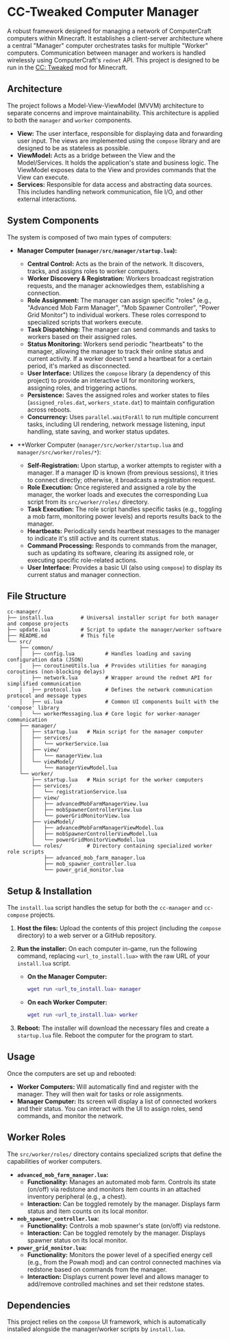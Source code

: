 # CC-Tweaked Computer Manager

A robust framework designed for managing a network of ComputerCraft computers within Minecraft. It establishes a client-server architecture where a central "Manager" computer orchestrates tasks for multiple "Worker" computers. Communication between manager and workers is handled wirelessly using ComputerCraft's `rednet` API. This project is designed to be run in the [CC: Tweaked](https://tweaked.cc/) mod for Minecraft.

## Architecture

The project follows a Model-View-ViewModel (MVVM) architecture to separate concerns and improve maintainability. This architecture is applied to both the `manager` and `worker` components.

*   **View:** The user interface, responsible for displaying data and forwarding user input. The views are implemented using the `compose` library and are designed to be as stateless as possible.
*   **ViewModel:** Acts as a bridge between the View and the Model/Services. It holds the application's state and business logic. The ViewModel exposes data to the View and provides commands that the View can execute.
*   **Services:** Responsible for data access and abstracting data sources. This includes handling network communication, file I/O, and other external interactions.

## System Components

The system is composed of two main types of computers:

*   **Manager Computer (`manager/src/manager/startup.lua`):**
    *   **Central Control:** Acts as the brain of the network. It discovers, tracks, and assigns roles to worker computers.
    *   **Worker Discovery & Registration:** Workers broadcast registration requests, and the manager acknowledges them, establishing a connection.
    *   **Role Assignment:** The manager can assign specific "roles" (e.g., "Advanced Mob Farm Manager", "Mob Spawner Controller", "Power Grid Monitor") to individual workers. These roles correspond to specialized scripts that workers execute.
    *   **Task Dispatching:** The manager can send commands and tasks to workers based on their assigned roles.
    *   **Status Monitoring:** Workers send periodic "heartbeats" to the manager, allowing the manager to track their online status and current activity. If a worker doesn't send a heartbeat for a certain period, it's marked as disconnected.
    *   **User Interface:** Utilizes the `compose` library (a dependency of this project) to provide an interactive UI for monitoring workers, assigning roles, and triggering actions.
    *   **Persistence:** Saves the assigned roles and worker states to files (`assigned_roles.dat`, `workers_state.dat`) to maintain configuration across reboots.
    *   **Concurrency:** Uses `parallel.waitForAll` to run multiple concurrent tasks, including UI rendering, network message listening, input handling, state saving, and worker status updates.

*   **Worker Computer (`manager/src/worker/startup.lua` and `manager/src/worker/roles/*`):
    *   **Self-Registration:** Upon startup, a worker attempts to register with a manager. If a manager ID is known (from previous sessions), it tries to connect directly; otherwise, it broadcasts a registration request.
    *   **Role Execution:** Once registered and assigned a role by the manager, the worker loads and executes the corresponding Lua script from its `src/worker/roles/` directory.
    *   **Task Execution:** The role script handles specific tasks (e.g., toggling a mob farm, monitoring power levels) and reports results back to the manager.
    *   **Heartbeats:** Periodically sends heartbeat messages to the manager to indicate it's still active and its current status.
    *   **Command Processing:** Responds to commands from the manager, such as updating its software, clearing its assigned role, or executing specific role-related actions.
    *   **User Interface:** Provides a basic UI (also using `compose`) to display its current status and manager connection.

## File Structure

```
cc-manager/
├── install.lua         # Universal installer script for both manager and compose projects
├── update.lua          # Script to update the manager/worker software
├── README.md           # This file
└── src/
    ├── common/
    │   ├── config.lua          # Handles loading and saving configuration data (JSON)
    │   ├── coroutineUtils.lua  # Provides utilities for managing coroutines (non-blocking delays)
    │   ├── network.lua         # Wrapper around the rednet API for simplified communication
    │   ├── protocol.lua        # Defines the network communication protocol and message types
    │   ├── ui.lua              # Common UI components built with the 'compose' library
    │   └── workerMessaging.lua # Core logic for worker-manager communication
    ├── manager/
    │   ├── startup.lua   # Main script for the manager computer
    │   ├── services/
    │   │   └── workerService.lua
    │   ├── view/
    │   │   └── managerView.lua
    │   └── viewModel/
    │       └── managerViewModel.lua
    └── worker/
        ├── startup.lua   # Main script for the worker computers
        ├── services/
        │   └── registrationService.lua
        ├── view/
        │   ├── advancedMobFarmManagerView.lua
        │   ├── mobSpawnerControllerView.lua
        │   └── powerGridMonitorView.lua
        ├── viewModel/
        │   ├── advancedMobFarmManagerViewModel.lua
        │   ├── mobSpawnerControllerViewModel.lua
        │   └── powerGridMonitorViewModel.lua
        └── roles/        # Directory containing specialized worker role scripts
            ├── advanced_mob_farm_manager.lua
            ├── mob_spawner_controller.lua
            └── power_grid_monitor.lua
```

## Setup & Installation

The `install.lua` script handles the setup for both the `cc-manager` and `cc-compose` projects.

1.  **Host the files:** Upload the contents of this project (including the `compose` directory) to a web server or a GitHub repository.
2.  **Run the installer:** On each computer in-game, run the following command, replacing `<url_to_install.lua>` with the raw URL of your `install.lua` script.

    *   **On the Manager Computer:**
        ```lua
        wget run <url_to_install.lua> manager
        ```

    *   **On each Worker Computer:**
        ```lua
        wget run <url_to_install.lua> worker
        ```

3.  **Reboot:** The installer will download the necessary files and create a `startup.lua` file. Reboot the computer for the program to start.

## Usage

Once the computers are set up and rebooted:

*   **Worker Computers:** Will automatically find and register with the manager. They will then wait for tasks or role assignments.
*   **Manager Computer:** Its screen will display a list of connected workers and their status. You can interact with the UI to assign roles, send commands, and monitor the network.

## Worker Roles

The `src/worker/roles/` directory contains specialized scripts that define the capabilities of worker computers.

*   **`advanced_mob_farm_manager.lua`:**
    *   **Functionality:** Manages an automated mob farm. Controls its state (on/off) via redstone and monitors item counts in an attached inventory peripheral (e.g., a chest).
    *   **Interaction:** Can be toggled remotely by the manager. Displays farm status and item counts on its local monitor.
*   **`mob_spawner_controller.lua`:**
    *   **Functionality:** Controls a mob spawner's state (on/off) via redstone.
    *   **Interaction:** Can be toggled remotely by the manager. Displays spawner status on its local monitor.
*   **`power_grid_monitor.lua`:**
    *   **Functionality:** Monitors the power level of a specified energy cell (e.g., from the Powah mod) and can control connected machines via redstone based on commands from the manager.
    *   **Interaction:** Displays current power level and allows manager to add/remove controlled machines and set their redstone states.

## Dependencies

This project relies on the `compose` UI framework, which is automatically installed alongside the manager/worker scripts by `install.lua`.